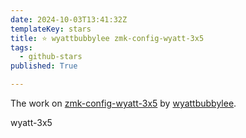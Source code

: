 ```yaml
---
date: 2024-10-03T13:41:32Z
templateKey: stars
title: ⭐ wyattbubbylee zmk-config-wyatt-3x5
tags:
  - github-stars
published: True

---
```


The work on [zmk-config-wyatt-3x5](https://github.com/wyattbubbylee/zmk-config-wyatt-3x5) by [wyattbubbylee](https://github.com/wyattbubbylee).

wyatt-3x5
